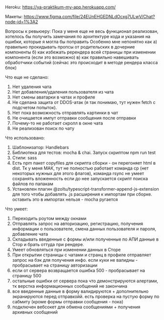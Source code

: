Heroku: https://ya-praktikum-my-app.herokuapp.com/

Макеты: https://www.figma.com/file/24EUnEHGEDNLdOcxg7ULwV/Chat?node-id=1%3A2

Вопросы к ревьюеру:
Пока у меня еще не весь функционал реализован, хотелось бы получить замечания по архитектуре кода и указания на ошибки, которые я могла бы поправить
Особенно мне непонятно как
а) правильно прокидывать пропсы от родительских в дочерние компоненты
б) как избежать ререндера всей страницы при изменении компонента (если это возможно)
в) как правильно навешивать обработчики событий (сейчас это происходит в методе рендера класса блок)


Что еще не сделано:

1. Нет удаления чата
2. Нет добавления/удаления пользователя из чата
3. Нет смены аватарки в чатах и профиле
4. Не сделана защита от DDOS-атак (я так понимаю, тут нужен fetch с подсчетом попыток). 
5. Нет пока возможность отправлять картинки в чат
6. Не очищается импут отправки сообщения после отправки
7. Почему-то не работает скролл в окне чата
8. Не реализован поиск по чату

Что использовано:
1. Шаблонизатор: Handlebars
2. Библиотека для тестов: mocha & chai. Запуск скриптом npm run test
3. Стили: sass
4. Есть npm пакет copyfiles для скрипта сборки - он перегоняет html в dist. Тк у меня МАК, тут не полностью работает команда cp (нет некоторых нужных для этого флагов), команда rsync не умеет сохранять вложенность если до нее запускается скрипт поиска файлов по папакам
5. Установлен плагин @zoltu/typescript-transformer-append-js-extension для того чтобы добавлять .js расширения к импортам при сборке. оставить это в импортах нельзя - mocha ругается

Что умеет:
1. Переходить роутом между окнами
2. Отправлять запрос на авторизацию, регистрацию, получения информации о пользователе, смена данных пользователя и пароля, добавление чата
3. Складывать введенные с формы и/или полученные по АПИ данные в Стор и брать оттуда при рендере. 
4. Умеет обновляться при изменении данных в Сторе
5. При открытии страницы с чатами и странц в профиле отправляет запрос на бэк для получения инфо. если куки не валидны - пробрасывает на страницу авторизации
6. если от сервера возвращается ошибка 500 - пробрасывает на страницу 500
7. остальные ошибки от сервера пока что демонстрируются алертами, тк верстка информационных сообщений не закончина
8. все введенные данные в форму валидируются + дополнительно экранируются перед отправкойй. есть проверка на пустую форму по сабмиту (кроме формы отправки сообщения - пока)
9. подключен вебсокет для обмена сообщениями + получения архивных сообщений